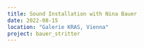 ```yaml
---
title: Sound Installation with Nina Bauer
date: 2022-08-15
location: "Galerie KRAS, Vienna"
project: bauer_stritter
---
```


